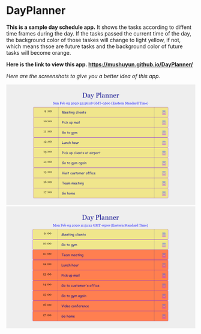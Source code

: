 # DayPlanner
**This is a sample day schedule app.** It shows the tasks according to diffent time frames during the day. If the tasks passed the current time of the day, the background color of those taskes will change to light yellow, if not, which means thsoe are future tasks and the background color of future tasks will become orange. 

**Here is the link to view this app. https://mushuyun.github.io/DayPlanner/**

*Here are the screenshots to give you a better idea of this app.*

![DayPlanner screenshot](images/dayplanner1.png)
![DayPlanner screenshot](images/dayplanner2.png)
